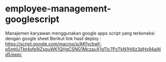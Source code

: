 # employee-management-googlescript
Manajemen karyawan menggunakan google apps script yang terkoneksi dengan google sheet
Berikut link hasil deploy : 
https://script.google.com/macros/s/AKfycbwf-p5mtjUTbt4sfe9iZsguWK1QHgCSNG1MczauX1gTIc7PzTkN1Hi6z3dHx94aiNd5/exec
